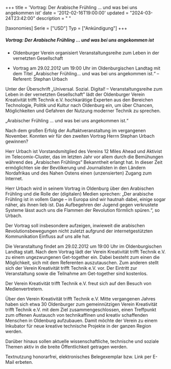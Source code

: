 +++
title = 'Vortrag: Der Arabische Frühling … und was bei uns angekommen ist'
date = '2012-02-16T19:00:00'
updated = "2024-03-24T23:42:00"
description = " "

[taxonomies]
Serie = ["USD"]
Typ = ["Ankündigung"]
+++

##### Vortrag: Der Arabische Frühling … und was bei uns angekommen ist

- Oldenburger Verein organisiert Veranstaltungsreihe zum Leben in der vernetzten Gesellschaft

- Vortrag am 29.02.2012 um 19:00 Uhr im Oldenburgischen Landtag mit dem Titel „Arabischer Frühling… und was bei uns
  angekommen ist.“ – Referent: Stephan Urbach

Unter der Überschrift „Universal. Sozial. Digital! – Veranstaltungsreihe zum Leben in der vernetzten Gesellschaft” lädt
der Oldenburger Verein Kreativität trifft Technik e.V. hochkarätige Experten aus den Bereichen Technologie, Politik und
Kultur nach Oldenburg ein, um über Chancen, Möglichkeiten und Gefahren der Nutzung moderner Technik zu sprechen.

„Arabischer Frühling ... und was bei uns angekommen ist.“

Nach dem großen Erfolg der Auftaktveranstaltung im vergangenen November. Konnten wir für den zweiten Vortrag Herrn
Stephan Urbach gewinnen?

Herr Urbach ist Vorstandsmitglied des Vereins 12 Miles Ahead und Aktivist im Telecomix-Cluster, das im letzten Jahr vor
allem durch die Bemühungen während des „Arabischen Frühlings” Bekanntheit erlangt hat. In dieser Zeit ermöglichten sie
der Bevölkerung und Journalisten in den Ländern Nordafrikas und des Nahen Ostens einen (unzensierten) Zugang zum
Internet.

Herr Urbach wird in seinem Vortrag in Oldenburg über den Arabischen Frühling und die Rolle der (digitalen) Medien
sprechen: „Der arabische Frühling ist in vollem Gange – in Europa sind wir hautnah dabei, einige sogar näher, als ihnen
lieb ist. Das Aufbegehren der Jugend gegen verkrustete Systeme lässt auch uns die Flammen der Revolution förmlich
spüren.“, so Urbach.

Der Vortrag soll insbesondere aufzeigen, inwieweit die arabischen Revolutionsbewegungen nicht zuletzt aufgrund der
internetgestützten Kommunikation Einfluss auf uns alle hat.

Die Veranstaltung findet am 29.02.2012 um 19:00 Uhr im Oldenburgischen Landtag statt. Nach dem Vortrag lädt der Verein
Kreativität trifft Technik e.V. zu einem ungezwungenen Get-together ein. Dabei besteht zum einen die Möglichkeit, sich
mit dem Referenten auszutauschen. Zum anderen stellt sich der Verein Kreativität trifft Technik e.V. vor. Der Eintritt
zur Veranstaltung sowie die Teilnahme am Get-together sind kostenlos.

Der Verein Kreativität trifft Technik e.V. freut sich auf den Besuch von Medienvertretern.

Über den Verein Kreativität trifft Technik e.V. Mitte vergangenen Jahres haben sich etwa 30 Oldenburger zum
gemeinnützigen Verein Kreativität trifft Technik e.V. mit dem Ziel zusammengeschlossen, einen Treffpunkt zum offenen
Austausch von technikaffinen und kreativ schaffenden Menschen in Oldenburg aufzubauen. Damit möchte der Verein zu einem
Inkubator für neue kreative technische Projekte in der ganzen Region werden.

Darüber hinaus sollen aktuelle wissenschaftliche, technische und soziale Themen aktiv in die breite Öffentlichkeit
getragen werden.

Textnutzung honorarfrei, elektronisches Belegexemplar bzw. Link per E-Mail erbeten.
